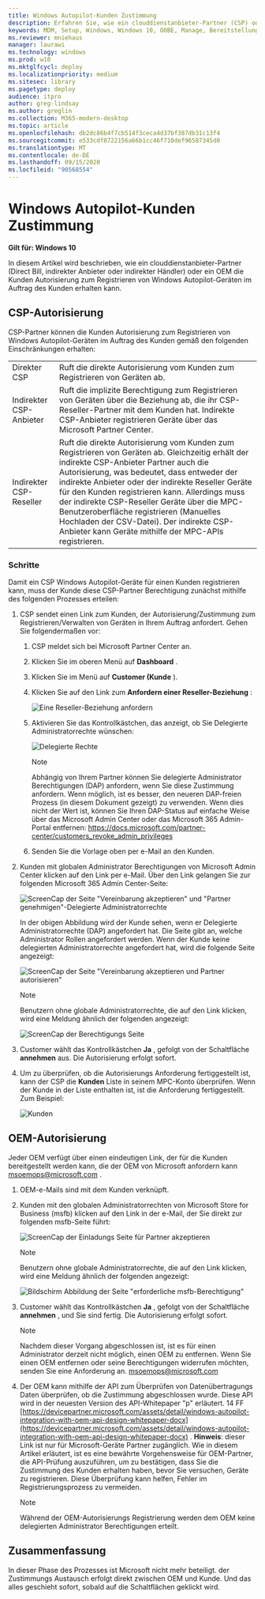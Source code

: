 ```yaml
---
title: Windows Autopilot-Kunden Zustimmung
description: Erfahren Sie, wie ein clouddienstanbieter-Partner (CSP) oder ein OEM die Kunden Autorisierung zum Registrieren von Windows Autopilot-Geräten im Auftrag des Kunden erhalten kann.
keywords: MDM, Setup, Windows, Windows 10, OOBE, Manage, Bereitstellung, Autopilot, ZTD, Zero-Touchscreen, Partner, msfb, InTune
ms.reviewer: mniehaus
manager: laurawi
ms.technology: windows
ms.prod: w10
ms.mktglfcycl: deploy
ms.localizationpriority: medium
ms.sitesec: library
ms.pagetype: deploy
audience: itpro
author: greg-lindsay
ms.author: greglin
ms.collection: M365-modern-desktop
ms.topic: article
ms.openlocfilehash: db2dc86b4f7cb514f3ceca4d37bf387db31c13f4
ms.sourcegitcommit: e533cdf8722156a66b1cc46f710def96587345d0
ms.translationtype: MT
ms.contentlocale: de-DE
ms.lasthandoff: 09/15/2020
ms.locfileid: "90568554"
---
```

# <a name="windows-autopilot-customer-consent"></a>Windows Autopilot-Kunden Zustimmung

**Gilt für: Windows 10**

In diesem Artikel wird beschrieben, wie ein clouddienstanbieter-Partner (Direct Bill, indirekter Anbieter oder indirekter Händler) oder ein OEM die Kunden Autorisierung zum Registrieren von Windows Autopilot-Geräten im Auftrag des Kunden erhalten kann.

## <a name="csp-authorization"></a>CSP-Autorisierung

CSP-Partner können die Kunden Autorisierung zum Registrieren von Windows Autopilot-Geräten im Auftrag des Kunden gemäß den folgenden Einschränkungen erhalten:

<table>
<tr><td>Direkter CSP<td>Ruft die direkte Autorisierung vom Kunden zum Registrieren von Geräten ab.
<tr><td>Indirekter CSP-Anbieter<td>Ruft die implizite Berechtigung zum Registrieren von Geräten über die Beziehung ab, die ihr CSP-Reseller-Partner mit dem Kunden hat. Indirekte CSP-Anbieter registrieren Geräte über das Microsoft Partner Center.
<tr><td>Indirekter CSP-Reseller<td>Ruft die direkte Autorisierung vom Kunden zum Registrieren von Geräten ab. Gleichzeitig erhält der indirekte CSP-Anbieter Partner auch die Autorisierung, was bedeutet, dass entweder der indirekte Anbieter oder der indirekte Reseller Geräte für den Kunden registrieren kann. Allerdings muss der indirekte CSP-Reseller Geräte über die MPC-Benutzeroberfläche registrieren (Manuelles Hochladen der CSV-Datei). Der indirekte CSP-Anbieter kann Geräte mithilfe der MPC-APIs registrieren.
</table>

### <a name="steps"></a>Schritte

Damit ein CSP Windows Autopilot-Geräte für einen Kunden registrieren kann, muss der Kunde diese CSP-Partner Berechtigung zunächst mithilfe des folgenden Prozesses erteilen:

1. CSP sendet einen Link zum Kunden, der Autorisierung/Zustimmung zum Registrieren/Verwalten von Geräten in Ihrem Auftrag anfordert. Gehen Sie folgendermaßen vor:
    1. CSP meldet sich bei Microsoft Partner Center an.
    2. Klicken Sie im oberen Menü auf **Dashboard** .
    3. Klicken Sie im Menü auf **Customer (Kunde** ).
    4. Klicken Sie auf den Link zum **Anfordern einer Reseller-Beziehung** :

        ![Eine Reseller-Beziehung anfordern](images/csp1.png)
 
    5. Aktivieren Sie das Kontrollkästchen, das anzeigt, ob Sie Delegierte Administratorrechte wünschen:
 
        ![Delegierte Rechte](images/csp2.png)

        > [!NOTE]
        > Abhängig von Ihrem Partner können Sie delegierte Administrator Berechtigungen (DAP) anfordern, wenn Sie diese Zustimmung anfordern. Wenn möglich, ist es besser, den neueren DAP-freien Prozess (in diesem Dokument gezeigt) zu verwenden. Wenn dies nicht der Wert ist, können Sie Ihren DAP-Status auf einfache Weise über das Microsoft Admin Center oder das Microsoft 365 Admin-Portal entfernen: https://docs.microsoft.com/partner-center/customers_revoke_admin_privileges
    6. Senden Sie die Vorlage oben per e-Mail an den Kunden.

2. Kunden mit globalen Administrator Berechtigungen von Microsoft Admin Center klicken auf den Link per e-Mail. Über den Link gelangen Sie zur folgenden Microsoft 365 Admin Center-Seite:

    ![ScreenCap der Seite "Vereinbarung akzeptieren" und "Partner genehmigen"-Delegierte Administratorrechte](images/csp3a.png)

    In der obigen Abbildung wird der Kunde sehen, wenn er Delegierte Administratorrechte (DAP) angefordert hat. Die Seite gibt an, welche Administrator Rollen angefordert werden. Wenn der Kunde keine delegierten Administratorrechte angefordert hat, wird die folgende Seite angezeigt:

    ![ScreenCap der Seite "Vereinbarung akzeptieren und Partner autorisieren"](images/csp3b.png) 

    > [!NOTE]
    > Benutzern ohne globale Administratorrechte, die auf den Link klicken, wird eine Meldung ähnlich der folgenden angezeigt:

    ![ScreenCap der Berechtigungs Seite](images/csp4.png)

3. Customer wählt das Kontrollkästchen **Ja** , gefolgt von der Schaltfläche **annehmen** aus. Die Autorisierung erfolgt sofort.
4. Um zu überprüfen, ob die Autorisierungs Anforderung fertiggestellt ist, kann der CSP die **Kunden** Liste in seinem MPC-Konto überprüfen. Wenn der Kunde in der Liste enthalten ist, ist die Anforderung fertiggestellt. Zum Beispiel:

    ![Kunden](images/csp5.png)

## <a name="oem-authorization"></a>OEM-Autorisierung

Jeder OEM verfügt über einen eindeutigen Link, der für die Kunden bereitgestellt werden kann, die der OEM von Microsoft anfordern kann msoemops@microsoft.com .

1. OEM-e-Mails sind mit dem Kunden verknüpft.
2. Kunden mit den globalen Administratorrechten von Microsoft Store for Business (msfb) klicken auf den Link in der e-Mail, der Sie direkt zur folgenden msfb-Seite führt:

    ![ScreenCap der Einladungs Seite für Partner akzeptieren](images/csp6.png)

    > [!NOTE]
    > Benutzern ohne globale Administratorrechte, die auf den Link klicken, wird eine Meldung ähnlich der folgenden angezeigt:

    ![Bildschirm Abbildung der Seite "erforderliche msfb-Berechtigung"](images/csp7.png)

3. Customer wählt das Kontrollkästchen **Ja** , gefolgt von der Schaltfläche **annehmen** , und Sie sind fertig. Die Autorisierung erfolgt sofort.

    > [!NOTE]
    > Nachdem dieser Vorgang abgeschlossen ist, ist es für einen Administrator derzeit nicht möglich, einen OEM zu entfernen. Wenn Sie einen OEM entfernen oder seine Berechtigungen widerrufen möchten, senden Sie eine Anforderung an. msoemops@microsoft.com

4. Der OEM kann mithilfe der API zum Überprüfen von Datenübertragungs Daten überprüfen, ob die Zustimmung abgeschlossen wurde. Diese API wird in der neuesten Version des API-Whitepaper "p" erläutert. 14 FF [https://devicepartner.microsoft.com/assets/detail/windows-autopilot-integration-with-oem-api-design-whitepaper-docx](https://devicepartner.microsoft.com/assets/detail/windows-autopilot-integration-with-oem-api-design-whitepaper-docx) . **Hinweis**: dieser Link ist nur für Microsoft-Geräte Partner zugänglich. Wie in diesem Artikel erläutert, ist es eine bewährte Vorgehensweise für OEM-Partner, die API-Prüfung auszuführen, um zu bestätigen, dass Sie die Zustimmung des Kunden erhalten haben, bevor Sie versuchen, Geräte zu registrieren. Diese Überprüfung kann helfen, Fehler im Registrierungsprozess zu vermeiden.

    > [!NOTE]
    > Während der OEM-Autorisierungs Registrierung werden dem OEM keine delegierten Administrator Berechtigungen erteilt.

## <a name="summary"></a>Zusammenfassung

In dieser Phase des Prozesses ist Microsoft nicht mehr beteiligt. der Zustimmungs Austausch erfolgt direkt zwischen OEM und Kunde. Und das alles geschieht sofort, sobald auf die Schaltflächen geklickt wird.
